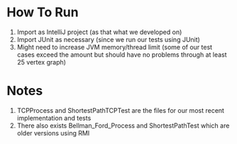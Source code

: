 # How To Run
1. Import as IntelliJ project (as that what we developed on)
2. Import JUnit as necessary (since we run our tests using JUnit)
3. Might need to increase JVM memory/thread limit (some of our test cases exceed the amount but should have no problems through at least 25 vertex graph)

# Notes
1. TCPProcess and ShortestPathTCPTest are the files for our most recent implementation and tests
2. There also exists Bellman_Ford_Process and ShortestPathTest which are older versions using RMI


